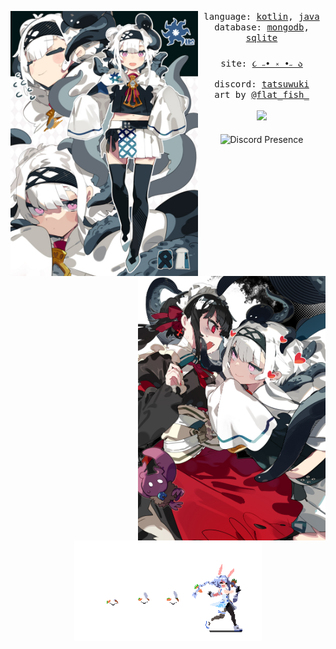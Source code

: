 <div align="center">
  <p float="left">
    <img src="uwu.jpg" width="300" align="left">
    <img src="owo.jpg" width="300" align="right">
  </p>
  <div align="center">
    <samp>
      language:
      <a href="https://kotlinlang.org/">kotlin</a>,
      <a href="https://www.oracle.com/java/technologies/java-se-glance.html">java</a>
      <br>
      database:
      <a href="https://www.mongodb.com/">mongodb</a>,
      <a href="https://www.sqlite.org/index.html">sqlite</a>
      <br>
      <br>
      site:
      <a href="https://tatsuwuki.com">૮ ˶• ༝ •˶ ა</a><br>
      discord:
      <a href="https://discord.com/users/323071398551486467">tatsuwuki</a><br>
      art by <a href="https://twitter.com/flat_fish_">@flat_fish_</a>
    </samp>
  </div>
  <br>
  <img width="170px" src="https://komarev.com/ghpvc/?username=tatsuwuki-X7&style=for-the-badge&logo=Streamlit&color=ffdcf7&logo=Bookmeter"/>
  <br>
  <br>
  <img src="https://lanyard-profile-readme.vercel.app/api/323071398551486467?bg=0d1117&idleMessage=Stop%20stalking%20me!%20>;3" alt="Discord Presence" align="center" width="300">
  <br>
  <img src="peko.gif" width="300" align="center">
  <br>
</div>
